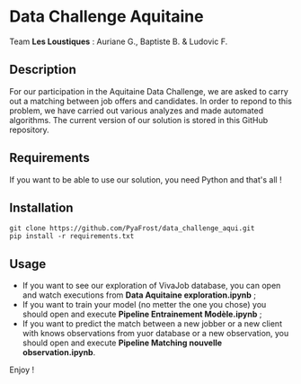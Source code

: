 # Data Challenge Aquitaine

Team **Les Loustiques** : Auriane G., Baptiste B. & Ludovic F.

## Description

For our participation in the Aquitaine Data Challenge, we are asked to carry out a matching between job offers and candidates.
In order to repond to this problem, we have carried out various analyzes and made automated algorithms.
The current version of our solution is stored in this GitHub repository.

## Requirements

If you want to be able to use our solution, you need Python and that's all ! 

## Installation

```
git clone https://github.com/PyaFrost/data_challenge_aqui.git
pip install -r requirements.txt
```

## Usage

- If you want to see our exploration of VivaJob database, you can open and watch executions from **Data Aquitaine exploration.ipynb** ;
- If you want to train your model (no metter the one you chose) you should open and execute **Pipeline Entrainement Modèle.ipynb** ;
- If you want to predict the match between a new jobber or a new client with knows observations from yuor database or a new observation, you should open and execute **Pipeline Matching nouvelle observation.ipynb**.

Enjoy !
